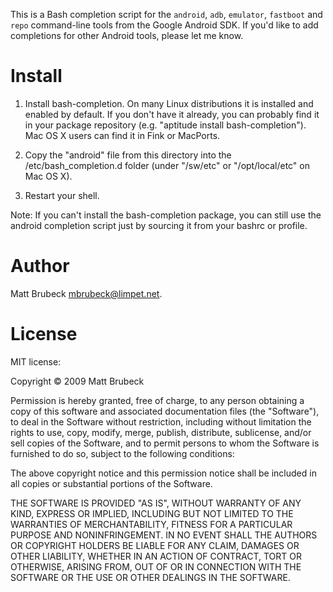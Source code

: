 This is a Bash completion script for the `android`, `adb`, `emulator`, `fastboot` and `repo`
command-line tools from the Google Android SDK.  If you'd like to add
completions for other Android tools, please let me know.

Install
=======

1. Install bash-completion.  On many Linux distributions it is installed and
   enabled by default.  If you don't have it already, you can probably find it
   in your package repository (e.g. "aptitude install bash-completion").  Mac
   OS X users can find it in Fink or MacPorts.

2. Copy the "android" file from this directory into the /etc/bash_completion.d
   folder (under "/sw/etc" or "/opt/local/etc" on Mac OS X).

3. Restart your shell.

Note: If you can't install the bash-completion package, you can still use the
android completion script just by sourcing it from your bashrc or profile.

Author
======

Matt Brubeck <mbrubeck@limpet.net>.

License
=======

MIT license:

Copyright &copy; 2009 Matt Brubeck

Permission is hereby granted, free of charge, to any person obtaining a copy
of this software and associated documentation files (the "Software"), to deal
in the Software without restriction, including without limitation the rights
to use, copy, modify, merge, publish, distribute, sublicense, and/or sell
copies of the Software, and to permit persons to whom the Software is
furnished to do so, subject to the following conditions:

The above copyright notice and this permission notice shall be included in
all copies or substantial portions of the Software.

THE SOFTWARE IS PROVIDED "AS IS", WITHOUT WARRANTY OF ANY KIND, EXPRESS OR
IMPLIED, INCLUDING BUT NOT LIMITED TO THE WARRANTIES OF MERCHANTABILITY,
FITNESS FOR A PARTICULAR PURPOSE AND NONINFRINGEMENT. IN NO EVENT SHALL THE
AUTHORS OR COPYRIGHT HOLDERS BE LIABLE FOR ANY CLAIM, DAMAGES OR OTHER
LIABILITY, WHETHER IN AN ACTION OF CONTRACT, TORT OR OTHERWISE, ARISING FROM,
OUT OF OR IN CONNECTION WITH THE SOFTWARE OR THE USE OR OTHER DEALINGS IN
THE SOFTWARE.
